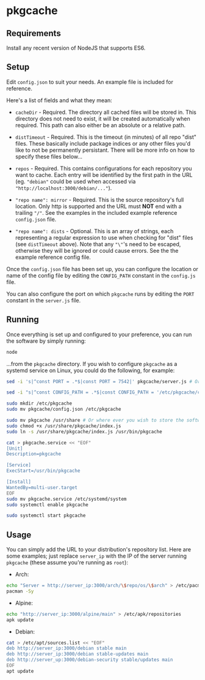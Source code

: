 # pkgcache

## Requirements

Install any recent version of NodeJS that supports ES6.

## Setup

Edit `config.json` to suit your needs. An example file is included for reference.

Here's a list of fields and what they mean:

* `cacheDir` - Required. The directory all cached files will be stored in. This directory does not need to exist, it will be created automatically when required. This path can also either be an absolute or a relative path.

* `distTimeout` - Required. This is the timeout (in minutes) of all repo "dist" files. These basically include package indices or any other files you'd like to not be permanently persistant. There will be more info on how to specify these files below...

* `repos` - Required. This contains configurations for each repository you want to cache. Each entry will be identified by the first path in the URL (eg. `"debian"` could be used when accessed via `"http://localhost:3000/debian/..."`).

* `"repo name": mirror` - Required. This is the source repository's full location. Only http is supported and the URL must **NOT** end with a trailing `"/"`. See the examples in the included example reference `config.json` file.

* `"repo name": dists` - Optional. This is an array of strings, each representing a regular expression to use when checking for "dist" files (see `distTimeout` above). Note that any `"\"`'s need to be escaped, otherwise they will be ignored or could cause errors. See the the example reference config file.

Once the `config.json` file has been set up, you can configure the location or name of the config file by editing the `CONFIG_PATH` constant in the `config.js` file.

You can also configure the port on which `pkgcache` runs by editing the `PORT` constant in the `server.js` file.

## Running

Once everything is set up and configured to your preference, you can run the software by simply running:

```bash
node
```

...from the `pkgcache` directory. If you wish to configure `pkgcache` as a systemd service on Linux, you could do the following, for example:

```bash
sed -i 's|^const PORT = .*$|const PORT = 7542|' pkgcache/server.js # Or which ever port you wish to use...

sed -i "s|^const CONFIG_PATH = .*$|const CONFIG_PATH = '/etc/pkgcache/config.json'|" pkgcache/config.js # Or which ever location you wish to store the config file...

sudo mkdir /etc/pkgcache
sudo mv pkgcache/config.json /etc/pkgcache

sudo mv pkgcache /usr/share # Or where ever you wish to store the software...
sudo chmod +x /usr/share/pkgcache/index.js
sudo ln -s /usr/share/pkgcache/index.js /usr/bin/pkgcache

cat > pkgcache.service << "EOF"
[Unit]
Description=pkgcache

[Service]
ExecStart=/usr/bin/pkgcache

[Install]
WantedBy=multi-user.target
EOF
sudo mv pkgcache.service /etc/systemd/system
sudo systemctl enable pkgcache

sudo systemctl start pkgcache
```

## Usage

You can simply add the URL to your distribution's repository list. Here are some examples; just replace `server_ip` with the IP of the server running `pkgcache` (these assume you're running as `root`):

* Arch:

```bash
echo "Server = http://server_ip:3000/arch/\$repo/os/\$arch" > /etc/pacman.d/mirrorlist
pacman -Sy
```

* Alpine:

```bash
echo "http://server_ip:3000/alpine/main" > /etc/apk/repositories
apk update
```

* Debian:

```bash
cat > /etc/apt/sources.list << "EOF"
deb http://server_ip:3000/debian stable main
deb http://server_ip:3000/debian stable-updates main
deb http://server_up:3000/debian-security stable/updates main
EOF
apt update
```
